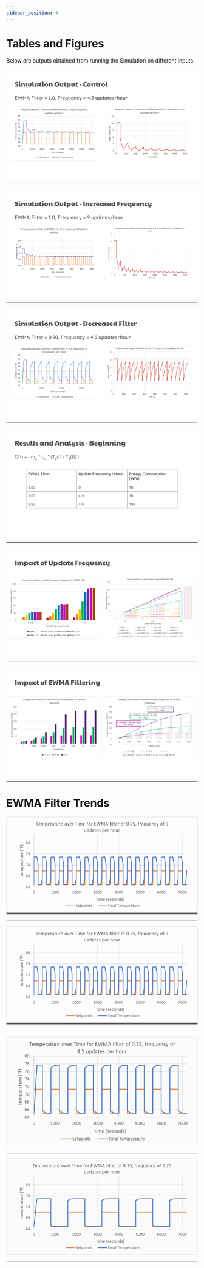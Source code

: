 ```yaml
---
sidebar_position: 4
---
```


# Tables and Figures

Below are outputs obtained from running the Simulation on different inputs.

<img src="https://raw.githubusercontent.com/suobset/iCons3/main/assets/slide1.png" />

<hr />

<img src="https://raw.githubusercontent.com/suobset/iCons3/main/assets/slide2.png" />

<hr />

<img src="https://raw.githubusercontent.com/suobset/iCons3/main/assets/slide3.png" />

<hr /> 

<img src="https://raw.githubusercontent.com/suobset/iCons3/main/assets/slide6.png" />

<hr />

<img src="https://raw.githubusercontent.com/suobset/iCons3/main/assets/slide4.png" />

<hr />

<img src="https://raw.githubusercontent.com/suobset/iCons3/main/assets/slide5.png" />

<hr />

# EWMA Filter Trends

<img src="https://raw.githubusercontent.com/suobset/iCons3/main/assets/freq9.gif" />

<hr />

<img src="https://raw.githubusercontent.com/suobset/iCons3/main/assets/freq9.gif" />

<hr />

<img src="https://raw.githubusercontent.com/suobset/iCons3/main/assets/freq45.gif" />

<hr />

<img src="https://raw.githubusercontent.com/suobset/iCons3/main/assets/freq225.gif" />

<hr />